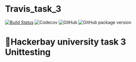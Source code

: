 # Travis_task_3

[![Build Status](https://travis-ci.com/umarbrowser/Travis_task_3.svg?branch=master)](https://travis-ci.com/umarbrowser/Travis_task_3)
![Codecov](https://img.shields.io/codecov.io/gh/umarbrowser/Travis_task_3.svg)
![GitHub](https://img.shields.io/github/license/umarbrowser/Travis_task_3.svg?style=square)
![GitHub package version](https://img.shields.io/github/package-json/v/umarbrowser/Travis_task_3.svg?style=square)

# 🌟Hackerbay university task 3 Unittesting
